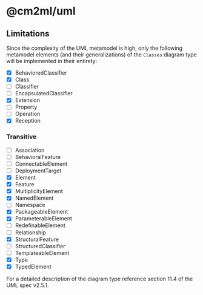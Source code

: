# @cm2ml/uml

## Limitations

Since the complexity of the UML metamodel is high, only the following metamodel elements (and their generalizations) of the `Classes` diagram type will be implemented in their entirety:

- [x] BehavioredClassifier
- [x] Class
- [ ] Classifier
- [ ] EncapsulatedClassifier
- [x] Extension
- [ ] Property
- [ ] Operation
- [x] Reception

### Transitive

- [ ] Association
- [ ] BehavioralFeature
- [ ] ConnectableElement
- [ ] DeploymentTarget
- [x] Element
- [x] Feature
- [x] MultiplicityElement
- [x] NamedElement
- [ ] Namespace
- [x] PackageableElement
- [x] ParameterableElement
- [ ] RedefinableElement
- [ ] Relationship
- [x] StructuralFeature
- [ ] StructuredClassifier
- [ ] TemplateableElement
- [x] Type
- [x] TypedElement

For a detailed description of the diagram type reference section 11.4 of the UML spec v2.5.1.
